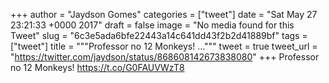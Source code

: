 
+++
author = "Jaydson Gomes"
categories = ["tweet"]
date = "Sat May 27 23:21:33 +0000 2017"
draft = false
image = "No media found for this Tweet"
slug = "6c3e5ada6bfe22443a14c641dd43f2b2d41889bf"
tags = ["tweet"]
title = """Professor no 12 Monkeys! ..."""
tweet = true
tweet_url = "https://twitter.com/jaydson/status/868608142673838080"
+++
Professor no 12 Monkeys! https://t.co/G0FAUVWzT8
